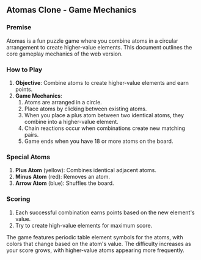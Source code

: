 ## Atomas Clone - Game Mechanics

### Premise

Atomas is a fun puzzle game where you combine atoms in a circular arrangement to create higher-value elements. This document outlines the core gameplay mechanics of the web version.

### How to Play

1.  **Objective**: Combine atoms to create higher-value elements and earn points.
2.  **Game Mechanics**:
    1.  Atoms are arranged in a circle.
    2.  Place atoms by clicking between existing atoms.
    3.  When you place a plus atom between two identical atoms, they combine into a higher-value element.
    4.  Chain reactions occur when combinations create new matching pairs.
    5.  Game ends when you have 18 or more atoms on the board.

### Special Atoms

1.  **Plus Atom** (yellow): Combines identical adjacent atoms.
2.  **Minus Atom** (red): Removes an atom.
3.  **Arrow Atom** (blue): Shuffles the board.

### Scoring

1.  Each successful combination earns points based on the new element's value.
2.  Try to create high-value elements for maximum score.

The game features periodic table element symbols for the atoms, with colors that change based on the atom's value. The difficulty increases as your score grows, with higher-value atoms appearing more frequently.